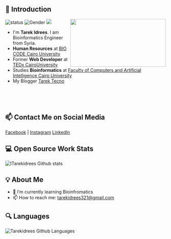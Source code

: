 
## 👋 Introduction

<!--https://user-images.githubusercontent.com/5713670/87202985-820dcb80-c2b6-11ea-9f56-7ec461c497c3.gif-->
<img align='right' src='https://i.imgur.com/oJKLs8M.png' height = "150" width='300"'>

![status](https://img.shields.io/badge/status-up-brightgreen) ![Gender](https://img.shields.io/badge/gender-%F0%9F%A4%B5-lightgrey) ![](https://img.shields.io/badge/Relationship-engaged-red) 

 * I'm **Tarek Idrees**. I am Bioinformatics Engineer from Syria. 
 * **‎Human Resources**‎ at‏ ‏‎[BIO CODE Cairo University](https://www.facebook.com/BioCodeFciCu/)
 * Former **Web Developer** at‎ [TEDx CairoUniversity](https://www.facebook.com/TEDxCairoUni/)
 * Studies **Bioinformatics** at [Faculty of Computers and Artificial Intelligence Cairo University](https://www.facebook.com/Faculty-of-Computers-and-Artificial-Intelligence-Cairo-University-111736953497657/)
 * My Blogger [Tarek Tecno](https://tarektecno963.blogspot.com.eg/?fbclid=IwAR0MGsM_a2FJYQdtNHCIl6C2JZf_Ys8oHaZU41V_34lNzrtlym_1P_79m50)
 
‎‏

‎‏

## 📫 Contact Me on Social Media

[Facebook][-1] | [Instagram][0] [LinkedIn][-2]


 
## 💻 Open Source Work Stats


![lTarekidrees Github stats](https://github-readme-stats.vercel.app/api?username=Tarekidrees&show_icons=true)



## 💡 About Me 

- 🌱 I’m currently learning Bioinfromatics
- 📫 How to reach me: tarekidrees321@gmail.com




## 🔍 Languages
![Tarekidrees Github Languages](https://github-readme-stats.vercel.app/api/top-langs/?username=Tarekidrees&show_icons=true)




[-1]: https://www.facebook.com/tarekidrees2000/
[0]: https://www.instagram.com/tarek_idrees
[-2]: https://www.linkedin.com/in/tarek-idrees-7417b2175/
